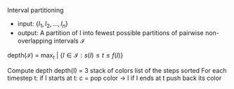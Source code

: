 
Interval partitioning
- input: {$I_1, I_2, ..., I_n$}
- output: A partition of I into fewest possible partitions of pairwise non-overlapping intervals
$\mathcal{I}$

depth($\mathcal{I}$) = max$_t$ | {$I \in \mathcal{I} : s(I) \leq t \leq f(I)$}

Compute depth depth(I) = 3
stack of colors
list of the steps sorted
For each timestep t:
	if I starts at t:
		c = pop color -> I
	if I ends at t
		push back its color		
